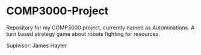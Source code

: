 # COMP3000-Project
Repository for my COMP3000 project, currently named as Autominations. A turn based strategy game about robots fighting for resources.

Supivisor: James Hayter
